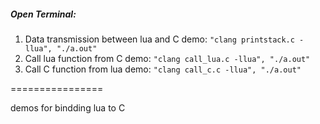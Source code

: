 ##### Open Terminal:
1. Data transmission between lua and C demo:   `"clang printstack.c -llua", "./a.out"`
2. Call lua function from C demo:   `"clang call_lua.c -llua", "./a.out"`
3. Call C function from lua demo:   `"clang call_c.c -llua", "./a.out"`

================

demos for bindding lua to C
